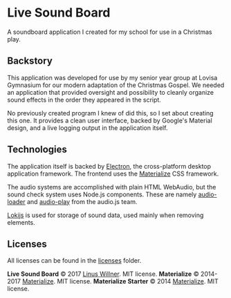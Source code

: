 # Live Sound Board

A soundboard application I created for my school for use in a Christmas play.

## Backstory

This application was developed for use by my senior year group at Lovisa Gymnasium for our modern adaptation of the Christmas Gospel. We needed an application that provided oversight and possibility to cleanly organize sound effects in the order they appeared in the script.

No previously created program I knew of did this, so I set about creating this one. It provides a clean user interface, backed by Google's Material design, and a live logging output in the application itself.

## Technologies

The application itself is backed by [Electron](https://electronjs.org/), the cross-platform desktop application framework. The frontend uses the [Materialize](http://materializecss.com) CSS framework.

The audio systems are accomplished with plain HTML WebAudio, but the sound check system uses Node.js components. These are namely [audio-loader](https://github.com/audiojs/audio-loader) and [audio-play](https://github.com/audiojs/audio-play) from the audio.js team.

[Lokijs](http://lokijs.org) is used for storage of sound data, used mainly when removing elements.

## Licenses

All licenses can be found in the [licenses](licenses) folder.

**Live Sound Board** © 2017 [Linus Willner](https://github.com/LWTechGaming). MIT license.
**Materialize** © 2014-2017 [Materialize](http://materializecss.com). MIT license.
**Materialize Starter** © 2014 [Materialize](http://materializecss.com). MIT license.
